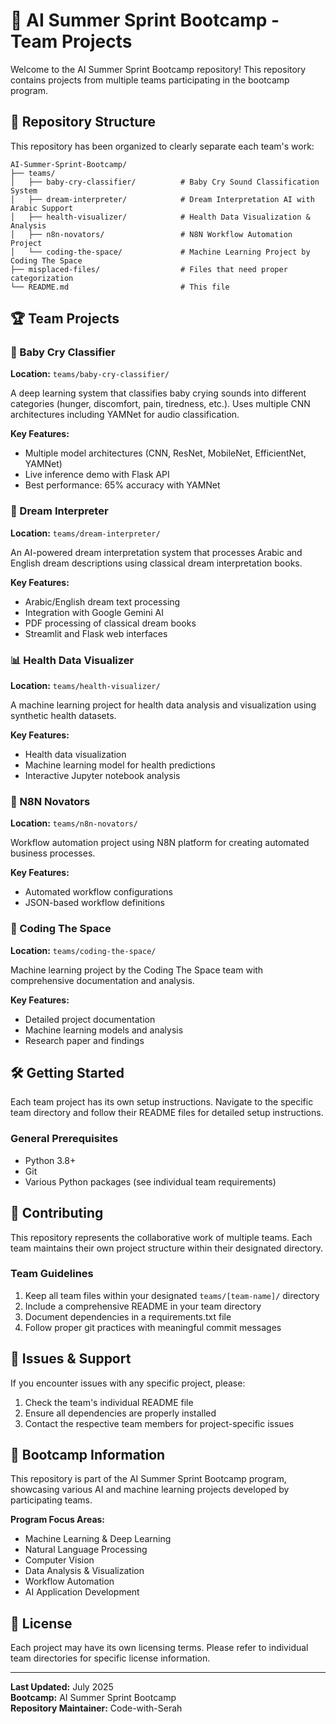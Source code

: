 # 🚀 AI Summer Sprint Bootcamp - Team Projects

Welcome to the AI Summer Sprint Bootcamp repository! This repository contains projects from multiple teams participating in the bootcamp program.

## 📁 Repository Structure

This repository has been organized to clearly separate each team's work:

```
AI-Summer-Sprint-Bootcamp/
├── teams/
│   ├── baby-cry-classifier/          # Baby Cry Sound Classification System
│   ├── dream-interpreter/            # Dream Interpretation AI with Arabic Support
│   ├── health-visualizer/            # Health Data Visualization & Analysis
│   ├── n8n-novators/                 # N8N Workflow Automation Project
│   └── coding-the-space/             # Machine Learning Project by Coding The Space
├── misplaced-files/                  # Files that need proper categorization
└── README.md                         # This file
```

## 🏆 Team Projects

### 🍼 Baby Cry Classifier
**Location:** `teams/baby-cry-classifier/`

A deep learning system that classifies baby crying sounds into different categories (hunger, discomfort, pain, tiredness, etc.). Uses multiple CNN architectures including YAMNet for audio classification.

**Key Features:**
- Multiple model architectures (CNN, ResNet, MobileNet, EfficientNet, YAMNet)
- Live inference demo with Flask API
- Best performance: 65% accuracy with YAMNet

### 🌙 Dream Interpreter
**Location:** `teams/dream-interpreter/`

An AI-powered dream interpretation system that processes Arabic and English dream descriptions using classical dream interpretation books.

**Key Features:**
- Arabic/English dream text processing
- Integration with Google Gemini AI
- PDF processing of classical dream books
- Streamlit and Flask web interfaces

### 📊 Health Data Visualizer  
**Location:** `teams/health-visualizer/`

A machine learning project for health data analysis and visualization using synthetic health datasets.

**Key Features:**
- Health data visualization
- Machine learning model for health predictions
- Interactive Jupyter notebook analysis

### 🔄 N8N Novators
**Location:** `teams/n8n-novators/`

Workflow automation project using N8N platform for creating automated business processes.

**Key Features:**
- Automated workflow configurations
- JSON-based workflow definitions

### 🌌 Coding The Space
**Location:** `teams/coding-the-space/`

Machine learning project by the Coding The Space team with comprehensive documentation and analysis.

**Key Features:**
- Detailed project documentation
- Machine learning models and analysis
- Research paper and findings

## 🛠️ Getting Started

Each team project has its own setup instructions. Navigate to the specific team directory and follow their README files for detailed setup instructions.

### General Prerequisites
- Python 3.8+
- Git
- Various Python packages (see individual team requirements)

## 📝 Contributing

This repository represents the collaborative work of multiple teams. Each team maintains their own project structure within their designated directory.

### Team Guidelines
1. Keep all team files within your designated `teams/[team-name]/` directory
2. Include a comprehensive README in your team directory
3. Document dependencies in a requirements.txt file
4. Follow proper git practices with meaningful commit messages

## 🐛 Issues & Support

If you encounter issues with any specific project, please:
1. Check the team's individual README file
2. Ensure all dependencies are properly installed
3. Contact the respective team members for project-specific issues

## 🏅 Bootcamp Information

This repository is part of the AI Summer Sprint Bootcamp program, showcasing various AI and machine learning projects developed by participating teams.

**Program Focus Areas:**
- Machine Learning & Deep Learning
- Natural Language Processing
- Computer Vision
- Data Analysis & Visualization
- Workflow Automation
- AI Application Development

## 📜 License

Each project may have its own licensing terms. Please refer to individual team directories for specific license information.

---

**Last Updated:** July 2025  
**Bootcamp:** AI Summer Sprint Bootcamp  
**Repository Maintainer:** Code-with-Serah
